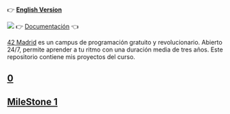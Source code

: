 :point_right: **[English Version](README_en.md)**

![](documentation/logo2.jpg)   👉 [Documentación](documentation/) 👈


[42 Madrid](https://www.42madrid.com/) es un campus de programación gratuito y revolucionario. Abierto 24/7, permite aprender a tu ritmo con una duración media de tres años. Este repositorio contiene mis proyectos del curso.

## [0](0)
## [MileStone 1](milestone_1)



